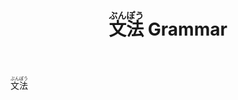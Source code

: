 ﻿---
layout: default
title: <ruby>文法<rt>ぶんぽう</rt></ruby> Grammar
nav_order: 3
has_children: true
---

<ruby>文法<rt>ぶんぽう</rt></ruby>
